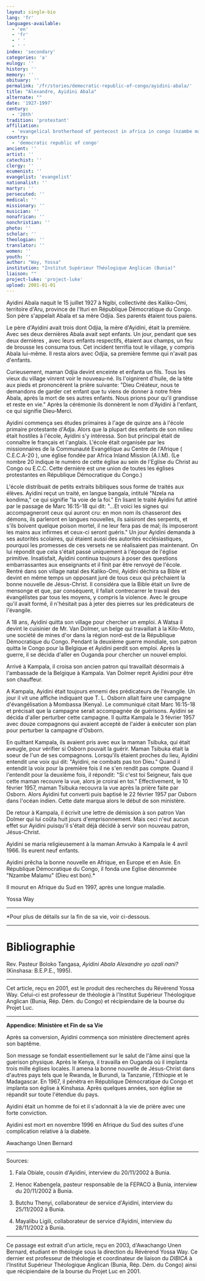 ```yaml
---
layout: single-bio
lang: 'fr'
languages-available:
  - 'en'
  - 'fr'
  - ' '
  - ' '
index: 'secondary'
categories: 'a'
eulogy: ''
history: ''
memory: ''
obituary: ''
permalink: '/fr/stories/democratic-republic-of-congo/ayidini-abala/'
title: "Alexandre, Ayidini Abala"
alternate: ""
date: '1927-1997'
century:
  - '20th'
tradition: 'protestant'
affiliation:
  - 'evangelical brotherhood of pentecost in africa in congo (nzambe malamu church)'
country:
  - 'democratic republic of congo'
ancient: ''
artist: ''
catechist: ''
clergy: ''
ecumenist: ''
evangelist: 'evangelist'
nationalist: ''
martyr: ''
persecuted: ''
medical: ''
missionary: ''
musician: ''
nonafrican: ''
nonchristian: ''
photo: ''
scholar: ''
theologian: ''
translator: ''
women: ''
youth: ''
author: "Way, Yossa"
institution: "Institut Supérieur Théologique Anglican (Bunia)"
liaison: ""
project-luke: 'project-luke'
upload: 2001-01-01
---
```




Ayidini Abala naquit le 15 juillet 1927 à Ngibi, collectivité des Kaliko-Omi, territoire d'Aru, province de l'Ituri en République Démocratique du Congo.  Son père s'appelait Abala et sa mère Odjia.  Ses parents étaient tous païens.

Le père d'Ayidini avait trois        dont Odjia, la mère d'Ayidini, était la première.  Avec ses deux dernières        Abala avait sept enfants.  Un jour, pendant que ses deux dernières       , avec leurs enfants respectifs, étaient aux champs, un feu de brousse les consuma tous.  Cet incident terrifia tout le village, y compris Abala lui-même.  Il resta alors avec Odjia, sa première femme qui n'avait pas d'enfants.

Curieusement, maman Odjia devint enceinte et enfanta un fils.  Tous les vieux du village vinrent voir le nouveau-né.  Ils l'oignirent d'huile, de la tête aux pieds et prononcèrent la prière suivante: "Dieu Créateur, nous te demandons de garder cet enfant que tu viens de donner à notre frère Abala, après la mort de ses autres enfants.  Nous prions pour qu'il grandisse et reste en vie."  Après la cérémonie ils donnèrent le nom d'Ayidini à l'enfant, ce qui signifie Dieu-Merci.

Ayidini commença ses études primaires à l'age de quinze ans à l'école primaire protestante d'Adja.  Alors que la plupart des enfants de son milieu était hostiles à l'école, Ayidini s'y intéressa.  Son but principal était de connaître le français et l'anglais.  L'école était organisée par les missionnaires de la Communauté Evangélique au Centre de l'Afrique ( C.E.C.A-20 ), une église fondée par Africa Inland Mission  (A.I.M). (Le nombre 20 indique le numéro de cette église au sein de l'Eglise du Christ au Congo ou E.C.C.  Cette dernière est une union de toutes les églises protestantes en République Démocratique du Congo.)

L'école distribuait de petits extraits bibliques sous forme de traités aux élèves.  Ayidini reçut un traité, en langue bangala, intitulé "Nzela na kondima," ce qui signifie "la voie de la foi."  En lisant le traité Ayidini fut attiré par le passage de Marc 16:15-18 qui dit: "...Et voici les signes qui accompagneront ceux qui auront cru: en mon nom ils chasseront des démons, ils parleront en langues nouvelles, ils saisiront des serpents, et s'ils boivent quelque poison mortel, il ne leur fera pas de mal; ils imposeront les mains aux infirmes et ceux-ci seront guéris."  Un jour Ayidini demanda à ses autorités scolaires, qui étaient aussi des autorités ecclésiastiques, pourquoi les promesses de ces versets ne se réalisaient pas maintenant.  On lui répondit que cela s'était passé uniquement à l'époque de l'église primitive.  Insatisfait, Ayidini continua toujours à poser des questions embarrassantes aux enseignants et il finit par &ecirc;tre renvoy&eacute; de l'école.
Rentré dans son village natal des Kaliko-Omi, Ayidini déchira sa Bible et devint en même temps un opposant juré de tous ceux qui prêchaient la bonne nouvelle de Jésus-Christ.  Il considéra que la Bible &eacute;tait un livre de mensonge et que, par conséquent, il fallait contrecarrer le travail des évangélistes par tous les moyens, y compris la violence.  Avec le groupe qu'il avait formé, il n'hésitait pas à jeter des pierres sur les prédicateurs de l'évangile.

A 18 ans, Ayidini quitta son village pour chercher un emploi.  A Watsa il devint le cuisinier de Mr. Van Dolmer, un belge qui travaillait à la Kilo-Moto, une société de mines d'or dans la r&eacute;gion nord-est de la République Démocratique du Congo.  Pendant la deuxième guerre mondiale, son patron quitta le Congo pour la Belgique et Ayidini perdit son emploi.   Après la guerre,  il se décida d'aller en Ouganda pour chercher un nouvel emploi.

Arrivé à Kampala, il croisa son ancien patron qui travaillait désormais à l'ambassade de la Belgique à Kampala.  Van Dolmer reprit Ayidini pour être son chauffeur.

A Kampala, Ayidini était toujours ennemi des prédicateurs de l'évangile.  Un jour il vit une affiche indiquant que T. L. Osborn allait faire une campagne d'évangélisation à Mombassa  (Kenya).  Le communiqué citait Marc 16:15-18 et précisait que la campagne serait accompagnée de guérisons.  Ayidini se décida d'aller perturber cette campagne.  Il quitta Kampala le 3 février 1957 avec douze compagnons qui avaient accepté de l'aider à exécuter son plan pour perturber la campagne d'Osborn.

En quittant Kampala, ils avaient pris avec eux la maman Tsibuka, qui était aveugle, pour vérifier si Osborn  pouvait la guérir.  Maman Tsibuka était la soeur de l'un de ses compagnons.  Lorsqu'ils étaient proches du lieu, Ayidini entendit une voix qui dit: "Ayidini, ne combats pas ton Dieu."  Quand il entendit la voix pour la première fois il ne s'en rendit pas compte.  Quand il l'entendit pour la deuxième fois, il répondit: "Si c'est toi Seigneur, fais que cette maman recouvre la vue, alors je croirai en toi."  Effectivement, le 10 février 1957, maman Tsibuka recouvra la vue après la prière faite par Osborn.  Alors Ayidini fut converti puis baptisé le 22 février 1957 par Osborn dans l'océan indien.  Cette date marqua alors le début de son ministère.

De retour à Kampala, il écrivit une lettre de démission &agrave; son patron Van Dolmer qui lui coûta huit jours d'emprisonnement.  Mais ceci n'eut aucun effet sur Ayidini puisqu'il s'était déjà décidé &agrave; servir son nouveau patron, Jésus-Christ.

Ayidini se maria religieusement à la maman Amvuko à Kampala le 4 avril 1966.  Ils eurent neuf enfants.

Ayidini prêcha la bonne nouvelle en Afrique, en Europe et en Asie.  En République Démocratique du Congo, il fonda une Eglise dénommée "Nzambe Malamu" (Dieu est bon).*

Il mourut en Afrique du Sud en 1997, après une longue maladie.

Yossa Way

---

*Pour plus de d&eacute;tails sur la fin de sa vie, voir ci-dessous.

---

# Bibliographie

Rev. Pasteur Boloko Tangasa, *Ayidini Abala Alexandre yo ozali nani?* (Kinshasa: B.E.P.E., 1995).

---

Cet article, re&ccedil;u en 2001, est le produit des recherches du R&eacute;v&eacute;rend Yossa Way.  Celui-ci est professeur de th&eacute;ologie &agrave; l'Institut Sup&eacute;rieur Th&eacute;ologique Anglican (Bunia, R&eacute;p. D&eacute;m. du Congo) et r&eacute;cipiendaire de la bourse du Projet Luc.

---

**Appendice: Minist&egrave;re et Fin de sa Vie**

Après sa conversion, Ayidini commença son ministère directement après son baptême.

Son message se fondait essentiellement sur le salut de l'âme ainsi que la guerison physique.  Après le Kenya, il travailla en Ouganda où il implanta trois mille églises locales.  Il amena la bonne nouvelle de Jésus-Christ dans d'autres pays tels que le Rwanda, le Burundi, la Tanzanie, l'Ethiopie et le Madagascar.  En 1967, il pénétra en République Démocratique du Congo et implanta son église à Kinshasa. Après quelques années, son église se répandit sur toute l'étendue du pays.

Ayidini &eacute;tait un homme de foi  et il s'adonnait &agrave; la vie de pri&egrave;re avec une forte conviction.

Ayidini est mort en novembre 1996 en Afrique du Sud des suites d'une complication relative à la diabète.

Awachango Unen Bernard

---

Sources:

1. Fala Obiale, cousin d'Ayidini, interview du 20/11/2002 à Bunia.

2. Henoc Kabengela, pasteur responsable de la FEPACO à Bunia, interview du 20/11/2002 à Bunia.

3. Butchu Thenyi, collaborateur de service d'Ayidini, interview du 25/11/2002 à Bunia.

4. Mayalibu Ligili, collaborateur de service d'Ayidini, interview du 28/11/2002 à Bunia.

---

Ce passage est extrait d'un article, re&ccedil;u en 2003, d'Awachango Unen Bernard, &eacute;tudiant en th&eacute;ologie sous la direction du R&eacute;v&eacute;rend Yossa Way.  Ce dernier est professeur de th&eacute;ologie et coordinateur de liaison du *DIBICA* &agrave; l'Institut Sup&eacute;rieur Th&eacute;ologique Anglican (Bunia, R&eacute;p. D&eacute;m. du Congo) ainsi que r&eacute;cipiendaire de la bourse du Projet Luc en 2001.
